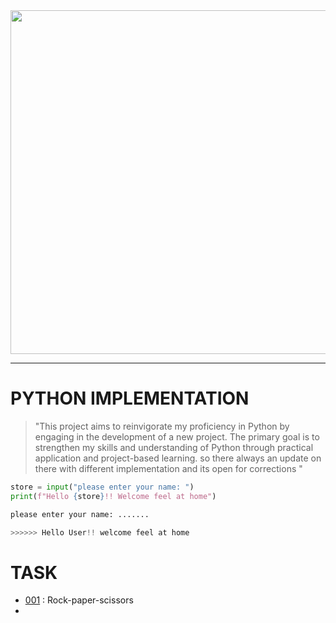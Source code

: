 <img src="https://i.pinimg.com/564x/c9/e1/86/c9e1865fc12448afb7f25a355dd7169b.jpg" width="550px">

---
#  PYTHON IMPLEMENTATION


> "This project aims to reinvigorate my proficiency in Python by engaging in the development of a new project. The primary goal is to strengthen my skills and understanding of Python through practical application and project-based learning.  so there always an update on there with different implementation and its open for corrections "

```python
store = input("please enter your name: ")
print(f"Hello {store}!! Welcome feel at home")

please enter your name: .......

>>>>>> Hello User!! welcome feel at home

```



# TASK
- [001](.\Rock_paper_scissors) : Rock-paper-scissors
-


